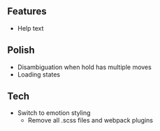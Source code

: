 ## Features

- Help text

## Polish

- Disambiguation when hold has multiple moves
- Loading states

## Tech

- Switch to emotion styling
  - Remove all .scss files and webpack plugins
